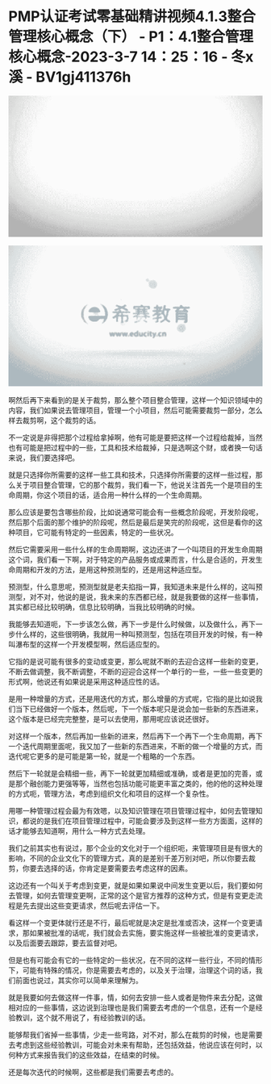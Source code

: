 # PMP认证考试零基础精讲视频4.1.3整合管理核心概念（下） - P1：4.1整合管理核心概念-2023-3-7 14：25：16 - 冬x溪 - BV1gj411376h

![](img/e1c8f0801b83e2f63e878add67ad0da7_0.png)

![](img/e1c8f0801b83e2f63e878add67ad0da7_1.png)

啊然后再下来看到的是关于裁剪，那么整个项目整合管理，这样一个知识领域中的内容，我们如果说去管理项目，管理一个小项目，然后可能需要裁剪一部分，怎么样去裁剪啊，这个裁剪的话。

不一定说是非得把那个过程给拿掉啊，他有可能是要把这样一个过程给裁掉，当然也有可能是把过程中的一些，工具和技术给裁掉，只是选啊这个财，或者换一句话来说，我们要选择吧。

就是只选择你所需要的这样一些工具和技术，只选择你所需要的这样一些过程，那么关于项目整合管理，它的那个裁剪，我们看一下，他说关注首先一个是项目的生命周期，你这个项目的话，适合用一种什么样的一个生命周期。

那么应该是要包含哪些阶段，比如说通常可能会有一些概念阶段呢，开发阶段呢，然后那个后面的那个维护的阶段呢，然后是最后是笑完的阶段呢，这但是看你的这种项目，它可能有特定的一些因素，特定的一些状况。

然后它需要采用一些什么样的生命周期啊，这边还讲了一个叫项目的开发生命周期这个词，我们看一下啊，对于特定的产品服务或成果而言，什么是合适的，开发生命周期和开发的方法，是用这种预测型的，还是用这种适应型。

预测型，什么意思呢，预测型就是老夫掐指一算，我知道未来是什么样的，这叫预测型，对不对，他说的是说，我未来的东西都已经，就是我要做的这样一些事情，其实都已经比较明确，信息比较明确，当我比较明确的时候。

我能够去知道呃，下一步该怎么做，再下一步是什么时候做，以及做什么，再下一步什么样的，这些很明确，我就用一种叫预测型，包括在项目开发的时候，有一种叫瀑布型的这样一个开发模型啊，然后适应型的。

它指的是说可能有很多的变动或变更，那么呢就不断的去迎合这样一些新的变更，不断去做调整，我不断调整，不断的迎迎合这样一个单行的一些，一些一些变更的形式啊，他说还有如果说是采用这种适应性的话。

是用一种增量的方式，还是用迭代的方式，那么增量的方式呢，它指的是比如说我们当下已经做好一个版本，然后呢，下一个版本呢只是说会加一些新的东西进来，这个版本是已经完完整整，是可以去使用，那用呢应该说还很好。

对这样一个版本，然后再加一些新的进来，然后再下一个再下一个生命周期，再下一个迭代周期里面呢，我又加了一些新的东西进来，不断的做一个增量的方式，而迭代呢它更多的是可能是第一轮，就是一个粗略的一个东西。

然后下一轮就是会精细一些，再下一轮就更加精细或准确，或者是更加的完善，或是那个融创能力更强等等，当然也包括功能可能更丰富之类的，他的他的这种处理的方式呃，管理方法，考虑到组织文化和项目的这样一个复杂性。

用哪一种管理过程会最为有效嗯，以及知识管理在项目管理过程中，如何去管理知识，都说的是我们在项目管理过程中，可能会要涉及到这样一些方方面面，这样的话才能够去知道啊，用什么一种方式去处理。

我们之前其实也有说过，那个企业的文化对于一个组织呃，来管理项目是有很大的影响，不同的企业文化下的管理方式，真的是差别千差万别对吧，所以你要去裁剪，你要去选择的话，你肯定是要需要去考虑这样的因素。

这边还有一个叫关于考虑到变更，就是如果如果说中间发生变更以后，我们要如何去管理，如何去管理变更啊，正常的这个是官方推荐的这种方式，但是有变更走流程是先去提出这些变更请求，然后呢去评估一下。

看这样一个变更体就行还是不行，最后呢就是决定是批准或否决，这样一个变更请求，那如果被批准的话呢，我们就会去实施，要实施这样一些被批准的变更请求，以及后面要去跟踪，要去监督对吧。

但是也有可能会有它的一些特定的一些状况，在不同的这样一些行业，不同的情形下，可能有特殊的情况，你是需要去考虑的，以及关于治理，治理这个词的话，我们前面也说过，其实你可以简单来理解为。

就是我要如何去做这样一件事，情，如何去安排一些人或者是物件来去分配，这做相对应的一些事情，这边说到治理也是我们需要去考虑的一个信息，还有一个是经验教训，这个就不用说了，有经验教训的话。

能够帮我们省掉一些事情，少走一些弯路，对不对，那么在裁剪的时候，也是需要去考虑到这些经验教训，可能会对未来有帮助，还包括效益，他说应该在何时，以何种方式来报告我们的这些效益，在结束的时候。

还是每次迭代的时候啊，这些都是我们需要去考虑的。